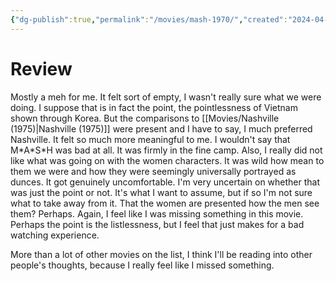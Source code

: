 ```yaml
---
{"dg-publish":true,"permalink":"/movies/mash-1970/","created":"2024-04-05","updated":"2024-06-17"}
---
```



# Review

Mostly a meh for me. It felt sort of empty, I wasn't really sure what we were doing. I suppose that is in fact the point, the pointlessness of Vietnam shown through Korea. But the comparisons to [[Movies/Nashville (1975)\|Nashville (1975)]] were present and I have to say, I much preferred Nashville. It felt so much more meaningful to me. I wouldn't say that M\*A\*S\*H was bad at all. It was firmly in the fine camp. Also, I really did not like what was going on with the women characters. It was wild how mean to them we were and how they were seemingly universally portrayed as dunces. It got genuinely uncomfortable. I'm very uncertain on whether that was just the point or not. It's what I want to assume, but if so I'm not sure what to take away from it. That the women are presented how the men see them? Perhaps. Again, I feel like I was missing something in this movie. Perhaps the point is the listlessness, but I feel that just makes for a bad watching experience.

More than a lot of other movies on the list, I think I'll be reading into other people's thoughts, because I really feel like I missed something.
